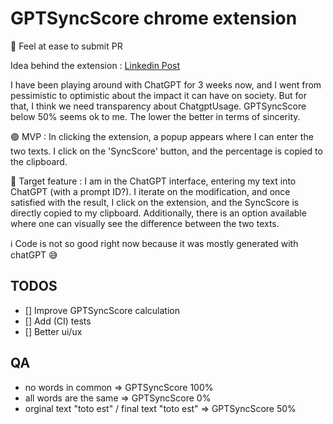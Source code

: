 # GPTSyncScore chrome extension

🙏 Feel at ease to submit PR

Idea behind the extension : [Linkedin Post](https://www.linkedin.com/posts/pierre-baele_chatgpt-anniv-keepitreal-activity-7136227603769634817-rELS?utm_source=share&utm_medium=member_desktop)

I have been playing around with ChatGPT for 3 weeks now, and I went from pessimistic to optimistic about the impact it can have on society. But for that, I think we need transparency about ChatgptUsage.
GPTSyncScore below 50% seems ok to me. The lower the better in terms of sincerity.

🟢 MVP : In clicking the extension, a popup appears where I can enter the two texts. I click on the 'SyncScore' button, and the percentage is copied to the clipboard.

🎯 Target feature : I am in the ChatGPT interface, entering my text into ChatGPT (with a prompt ID?). I iterate on the modification, and once satisfied with the result, I click on the extension, and the SyncScore is directly copied to my clipboard. Additionally, there is an option available where one can visually see the difference between the two texts.

ℹ️ Code is not so good right now because it was mostly generated with chatGPT 😅

## TODOS

- [] Improve GPTSyncScore calculation
- [] Add (CI) tests
- [] Better ui/ux

## QA

- no words in common => GPTSyncScore 100%
- all words are the same => GPTSyncScore 0%
- orginal text "toto est" / final text "toto est" => GPTSyncScore 50%
